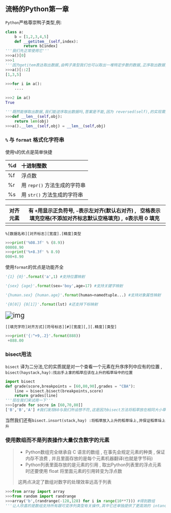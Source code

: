 

## 流畅的Python第一章

`Python`严格尊崇鸭子类型,例:

```python
class a:
    b = [1,2,3,4,5]
    def __getitem__(self,index):
        return b[index]
'''我们先正常使用它'''
>>>a()[0]
>>>1
'''因为getitem表达取出数据,由鸭子类型我们也可以取出一堆特定步数的数据,正序取出数据,迭代取出数据(__iter__ 返回生成器),取出数据做比较'''
>>>a()[::2]
[1,3,5]

>>>for i in a():
    ....
    
>>>2 in a()
True 

'''既然能够取出数据,我们能逆序取出数据吗,答案是不能,因为 reversed(self),的实现需要依靠 len() 来实现,而我们现在仅仅继承了取出数据功能,而没有计数功能,要实现上述要求,我们需要..'''
>>>def __len__(self,obj):
	return len(obj)
>>>a().__len__(self,obj) = __len__(self,obj)
```



### `%` 与 `format` 格式化字符串

使用`%`的优点是简单快捷

| %d   | 十进制整数                   |
| ---- | :--------------------------- |
| %f   | 浮点数                       |
| %r   | 用 `repr()` 方法生成的字符串 |
| %s   | 用 `str()` 方法生成的字符串  |



| 对齐元素 | 有 `+`用显示正负符号, `-`表示左对齐(默认右对齐) , ` `空格表示 填充空格(不添加对齐标志默认空格填充) ,` 0`表示用 0 填充 |
| -------- | ------------------------------------------------------------ |
|          |                                                              |

```text
%[数据名称][对齐标志][宽度].[精度]类型
```



```python
>>>print('%08.3f' % (8.9))
00008.90
>>>print('%+8.3f' % 8.9)
000+8.90
```



使用`format`的优点是功能齐全

```python
'{1} {0}'.format('a',1) #支持位置映射

'{sex} {age}'.format(sex='boy',age=17) #支持关键字映射

'{human.sex} {human.age}'.format(human=namedtuple...) #支持对象属性映射

'{0[0]} {0[1]}'.format(lst) #还支持下标映射

```

<img src="https://pic1.zhimg.com/80/v2-0340c7e376d8215515f33c1c05c388f0_1440w.jpg" alt="img" style="zoom:150%;" />

```text
[[填充字符]对齐方式][符号标志][#][宽度][,][.精度][类型]
```

```python
>>>print('{:^+9,.2}'.format(888))
 +888.00 
```



### bisect用法

`bisect` 译为二分法,它的实质就是对一个查看一个元素在升序序列中应有的位置 , `bisect(haystack,hay):找出手上拿的稻草应该在上升的稻草垛中的位置`

```python
import bisect
def grade(score,breakpoints = [60,80,90],grades = "CBA"):
    line = bisect.bisect(breakpoints,score)
    return grades[line]
'''现在我们来试用一下'''
>>>[grade for socre in [60,70,80]]
['B','B','A'] #我们发现60与我们所设想不符,这是因为bisect方法将稻草放在相同大小草垛稻草的上面 , 要想放入它的下面,我们需要使用 biset_left
```

当然我们还有`bisect.insort(stack,hay) :将稻草放入上升的稻草垛上,并保证稻草垛上升`



### 使用数组而不是列表操作大量仅含数字的元素

>   -   Python数组完全继承自 C 语言的数组 , 在事先会规定元素的种类 , 保证内存不浪费 , 并且里面存放的是每个元素机器翻译(也就是字节码)
>   -   Python列表里面存放的是元素的引用 , 取出Python列表里的浮点元素时还要使用 float 将里面元素的引用转变为浮点数 
>
>   这两点决定了数组对数字的处理效率远高于列表

```python
>>>from array import array
>>>from random import randrange
>>>array('b',(randrange(-128,128) for i in range(10**7))) #得到数组
'''让人欣喜的是数组支持所有跟可变序列类型有关操作,其中它还单独提供了更高效的 intance_array.tofile(file) 写入二进制打开的文件的方法,与之对应的也有 intance_array.fromfile(file,number) number为读取文件中元素数目,注意写入与写出都要用二进制形式打开文件'''
```



